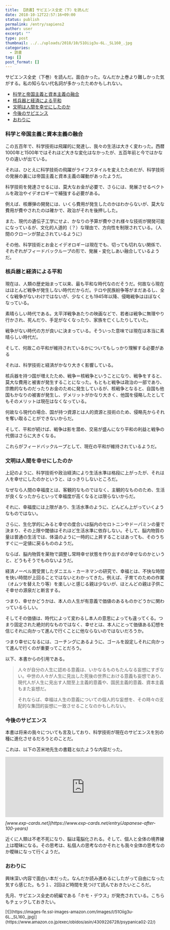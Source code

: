 ```yaml
---
title: 【読書】サピエンス全史（下）を読んだ
date: 2018-10-12T22:57:16+09:00
status: publish
permalink: /entry/sapiens2
author: user
excerpt: ""
type: post
thumbnail: ../../uploads/2018/10/51Oiig3u-6L._SL160_.jpg
categories:
  - 読書
tag: []
post_format: []
---
```


サピエンス全史（下巻）を読んだ。面白かった。なんだか上巻より難しかった気がする。私の知らない代名詞が多かったためかもしれない。

- [科学と帝国主義と資本主義の融合](#%E7%A7%91%E5%AD%A6%E3%81%A8%E5%B8%9D%E5%9B%BD%E4%B8%BB%E7%BE%A9%E3%81%A8%E8%B3%87%E6%9C%AC%E4%B8%BB%E7%BE%A9%E3%81%AE%E8%9E%8D%E5%90%88)
- [核兵器と経済による平和](#%E6%A0%B8%E5%85%B5%E5%99%A8%E3%81%A8%E7%B5%8C%E6%B8%88%E3%81%AB%E3%82%88%E3%82%8B%E5%B9%B3%E5%92%8C)
- [文明は人間を幸せにしたのか](#%E6%96%87%E6%98%8E%E3%81%AF%E4%BA%BA%E9%96%93%E3%82%92%E5%B9%B8%E3%81%9B%E3%81%AB%E3%81%97%E3%81%9F%E3%81%AE%E3%81%8B)
- [今後のサピエンス](#%E4%BB%8A%E5%BE%8C%E3%81%AE%E3%82%B5%E3%83%94%E3%82%A8%E3%83%B3%E3%82%B9)
- [おわりに](#%E3%81%8A%E3%82%8F%E3%82%8A%E3%81%AB)

### 科学と帝国主義と資本主義の融合

この五百年で、科学技術は飛躍的に発達し、我々の生活は大きく変わった。西暦1000年と1500年ではそれほど大きな変化はなかったが、五百年前と今ではかなりの違いが出ている。

それは、ひとえに科学技術の飛躍がライフスタイルを変えたためだが、科学技術の発展の裏には帝国主義と資本主義の躍動があったようだ。

科学技術を発達させるには、莫大なお金が必要で、さらには、発展させるベクトルを政治やイデオロギーで補強する必要がある。

例えば、核爆弾の開発には、いくら費用が発生したのかはわからないが、莫大な費用が費やされたのは確かで、政治がそれを後押しした。

また、現代の遺伝子工学にせよ、かなりの予算が費やされ様々な技術が開発可能になっているが、文化的人道的（？）な理由で、方向性を制限されている。（人間のクローンが禁止されているように）

その他、科学技術とお金とイデオロギーは現在でも、切っても切れない関係で、それぞれがフィードバックループの形で、発展・変化しあい融合しているようだ。

### 核兵器と経済による平和

現在は、人類の歴史始まって以来、最も平和な時代なのだそうだ。何故なら現在はほとんど戦争が発生しない時代だからだ。テロや民族紛争等がまだあるし、全くな戦争がないわけではないが、少なくとも1945年以降、侵略戦争はほぼなくなっている。

素晴らしい時代である。太平洋戦争あたりの映画などで、若者は戦争に無理やり行かされ、死んだり、手足がなくなったり、家族を亡くしたりしていた。

戦争がない時代の方が良いに決まっている。そういった意味では現在は本当に素晴らしい時代だ。

そして、何故この平和が維持されているかについてもしっかり理解する必要がある

それは、科学技術と経済がかなり大きく影響している。

核兵器を持つ国が増えたため、戦争＝核戦争ということになり、戦争をすると、莫大な費用と被害が発生することになった。もともと戦争は政治の一部であり、宗教的なものだったりお金のために発生しているが、核戦争となると、自国も他国もかなりの被害が発生し、デメリットがかなり大きく、他国を侵略したとしてもそのメリットは現在はなくなっている。

何故なら現代の場合、国が持つ資源とは人的資源と技術のため、侵略先からそれを奪い取ることができないからだ。

そして、平和が続けば、戦争は影を潜め、交易が盛んになり平和の利益と戦争の代償はさらに大きくなる。

これらがフィードバックループとして、現在の平和が維持されているようだ。

### 文明は人間を幸せにしたのか

上記のように、科学技術や政治経済により生活水準は格段に上がったが、それは人を幸せにしたのかというと、はっきりしないところだ。

なぜなら人間の幸福度とは、客観的なものではなく、主観的なもののため、生活が良くなったからといって幸福度が高くなるとは限らないからだ。

それに、幸福度には上限があり、生活水準のように、どんどん上がっていくようなものではない。

さらに、生化学的にみると幸せの度合いは脳内のセロトニンやドーパミンの量で決まり、その上限や閾値はそれほど生活水準に依存しない。そして、脳内物質の量は普通の生活では、体温のように一時的に上昇することはあっても、そのうちすぐに一定値に戻るもののようだ。

ならば、脳内物質を薬物で調整し常時幸せ状態を作り出すのが幸せなのかというと、どうもそうでものないようだ。

経済ノーベル賞受賞したダニエル・カーネマンの研究で、幸福とは、不快な時間を快い時間が上回ることではないとわかってきた。例えば、子育てのための作業（オムツを替えたり等）を楽しいと感じる親は少ないが、ほとんどの親は子供こそ幸せの源泉だと断言する。

つまり、幸せかどうかは、本人の人生が有意義で価値のあるものかどうかに関わっているらしい。

そしてその価値は、時代によって変わるし本人の意思によっても違ってくる。つまり固定された絶対的なものではなく、幸せとは、本人にとって価値ある幻想を信じそれに向かって進んで行くことに他ならないのではないだろうか。

つまり幸せになるには、コーチングにあるように、ゴールを設定しそれに向かって進んで行くのが重要ってことだろう。

以下、本書からの引用である。

> 人々が自分の人生に認める意義は、いかなるものもたんなる妄想にすぎない。中世の人々が人生に見出した死後の世界における意義も妄想であり、現代人が人生に見出す人間至上主義的意義や、国民主義的意義、資本主義もまた妄想だ。
>
> それならば、幸福は人生の意義についての個人的な妄想を、その時々の支配的な集団的妄想に一致させることなのかもしれない。

### 今後のサピエンス

本書は将来の我々についても言及しており、科学技術が現在のサピエンスを別の種に進化させるだろうとのことだ。

これは、以下の苫米地先生の書籍と似たような内容だった。

<iframe class="embed-card embed-blogcard" frameborder="0" scrolling="no" src="https://hatenablog-parts.com/embed?url=https%3A%2F%2Fwww.exp-cards.net%2Fentry%2FJapanese-after-100-years" style="display: block; width: 100%; height: 190px; max-width: 500px; margin: 10px 0px;" title="【読書】「百年後の日本人」を読んだ - 経験値カード"></iframe><cite class="hatena-citation">[www.exp-cards.net](https://www.exp-cards.net/entry/Japanese-after-100-years)</cite>

近くに人類は不老不死になり、脳は電脳化される。そして、個人と全体の境界線上は曖昧になる。その思考は、私個人の思考なのかそれとも我々全体の思考なのか曖昧になって行くようだ。

### おわりに

興味深い内容で面白い本だった。なんだか読み進めるにしたがって自由になった気すら感じた。もう１、2回ほど時間を見つけて読んでおきたいところだ。

先月、サピエンス全史の続編である「ホモ・デウス」が発売されている。こちらもチェックしておきたい。

<div class="booklink-box" style="text-align:left;padding-bottom:20px;font-size:small;zoom: 1;overflow: hidden;"><div class="booklink-image" style="float:left;margin:0 15px 10px 0;">[![](https://images-fe.ssl-images-amazon.com/images/I/51Oiig3u-6L._SL160_.jpg)](https://www.amazon.co.jp/exec/obidos/asin/4309226728/psypanica02-22/)</div><div class="booklink-info" style="line-height:120%;zoom: 1;overflow: hidden;"><div class="booklink-name" style="margin-bottom:10px;line-height:120%">[サピエンス全史(下)文明の構造と人類の幸福](https://www.amazon.co.jp/exec/obidos/asin/4309226728/psypanica02-22/)<div class="booklink-powered-date" style="font-size:8pt;margin-top:5px;font-family:verdana;line-height:120%">posted with [ヨメレバ](https://yomereba.com)</div></div><div class="booklink-detail" style="margin-bottom:5px;">ユヴァル・ノア・ハラリ 河出書房新社 2016-09-08 </div><div class="booklink-link2" style="margin-top:10px;"><div class="shoplinkamazon" style="display:inline;margin-right:5px">[Amazon](https://www.amazon.co.jp/exec/obidos/asin/4309226728/psypanica02-22/)</div><div class="shoplinkkindle" style="display:inline;margin-right:5px">[Kindle](https://www.amazon.co.jp/exec/obidos/ASIN/B01LVTWOVT/psypanica02-22/)</div><div class="shoplinkrakuten" style="display:inline;margin-right:5px">[楽天ブックス](https://hb.afl.rakuten.co.jp/hgc/16c2f0d7.b600e952.16c2f0d8.0750ca08/yomereba_main_201810111754285639?pc=http%3A%2F%2Fbooks.rakuten.co.jp%2Frb%2F14385170%2F%3Fscid%3Daf_ich_link_urltxt%26m%3Dhttp%3A%2F%2Fm.rakuten.co.jp%2Fev%2Fbook%2F)</div></div></div><div class="booklink-footer" style="clear: left"></div></div>

